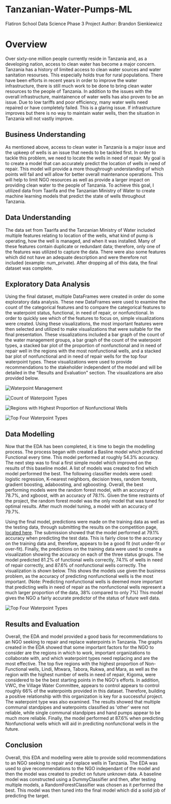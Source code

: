 # Tanzanian-Water-Pumps-ML

Flatiron School Data Science Phase 3 Project
Author: Brandon Sienkiewicz

# Overview

Over sixty-one million people currently reside in Tanzania and, as a developing nation, access to clean water has become a major concern. Tanzania has a history of limited access to clean water sources and water sanitation resourses. This especially holds true for rural populations. There have been efforts in recent years in order to improve the water infrastructure, there is still much work to be done to bring clean water resources to the people of Tanzania. In addition to the issues with the overall infrastructure, maintainence of water wells has also proven to be an issue. Due to low tariffs and poor efficiency, many water wells need repaired or have completely failed. This is a glaring issue. If infrastructure improves but there is no way to maintain water wells, then the situation in Tanzania will not vastly improve.

## Business Understanding

As mentioned above, access to clean water in Tanzania is a major issue and the upkeep of wells is an issue that needs to be tackled first. In order to tackle this problem, we need to locate the wells in need of repair. My goal is to create a model that can accurately predict the location of wells in need of repair. This model will provide a more thoughrough understanding of which points will fail and will allow for better overall maintenance operations. This will help to limit NGO resources as well as provide a larger impact on providing clean water to the people of Tanzania. To achieve this goal, I utilized data from Taarifa and the Tanzanian Ministry of Water to create machine learning models that predict the state of wells throughout Tanzania.

## Data Understanding

The data set from Taarifa and the Tanzanian Ministry of Water included multiple features relating to location of the wells, what kind of pump is operating, how the well is managed, and when it was installed. Many of these features contain duplicate or redundant data; therefore, only one of the features was utilized to capture the data. There were also some features which did not have an adequate description and were therefore not included (example: num_private). After dropping all of this data, the final dataset was complete.

## Exploratory Data Analysis

Using the final dataset, multiple DataFrames were created in order do some exploratory data analysis. These new DataFrames were used to examine the count of the categorical features and to compare the categorical features to the waterpoint status, functional, in need of repair, or nonfunctional. In  order to quickly see which of the features to focus on, simple visualizations were created. Using these visualizations, the most important features were then selected and utilized to make visualizations that were suitable for the final presentation. These visualizations included a bar graph of the count of the water management groups, a bar graph of the count of the waterpoint types, a stacked bar plot of the proportion of nonfunctional and in need of repair well in the regions with the most nonfunctional wells, and a stacked bar plot of nonfunctional and in need of repair wells for the top four waterpoint types. These visualizations were used to provide recommendations to the stakeholder independent of the model and will be detailed in the "Results and Evaluation" section. The visualizations are also provided below.

![Waterpoint Management](Pictures/waterpoint_control.png)

![Count of Waterpoint Types](Pictures/waterpoint_count.png)

![Regions with Highest Proportion of Nonfunctional Wells](Pictures/regions.png)

![Top Four Waterpoint Types](Pictures/waterpoints.png)

## Data Modelling

Now that the EDA has been completed, it is time to begin the modelling process. The process began with created a Basline model which predicted Functional every time. This model performed at roughly 54.3% accuracy. The next step was to final a first simple model which improved on the results of this baseline model. A list of models was created to find which model performed the best. The following classifier models were used: logistic regression, K-nearest neighbors, decision trees, random forests, gradient boosting, adaboosting, and xgboosting. Overall, the best performing models were the random forest model, with an accuracy of 78.7%, and xgboost, with an accuracy of 78.1%. Given the time restraints of the project, the random forest model was the only model that was tuned for optimal results. After much model tuning, a model with an accuracy of 79.7%.

Using the final model, predictions were made on the training data as well as the testing data, through submitting the results on the competition page, [located here](https://link-url-here.org). The submission showed that the model performed at 79.1% accuracy when predicting the test data. This is fairly close to the accuracy on the training data and, therefore, appears to be a good fit (not under-fit or over-fit). Finally, the predictions on the training data were used to create a visualization showing the accuracy on each of the three status groups. The model predicted 81.2% of functional wells correctly, 74.1% of wells in need of repair correctly, and 87.6% of nonfunctional wells correctly. The visualization is shown below. This shows the models use given the business problem, as the accuracy of predicting nonfunctional wells is the most important. (Note: Predicting nonfunctional wells is deemed more important that predicting wells in need of repair as the nonfunctional wells represent a much larger proportion of the data, 38% compared to only 7%) This model gives the NGO a fairly accurate predictor of the status of future well data.

![Top Four Waterpoint Types](Pictures/accuracy.png)

## Results and Evaluation

Overall, the EDA and model provided a good basis for recommendations to an NGO seeking to repair and replace waterpoints in Tanzania. The graphs created in the EDA showed that some important factors for the NGO to consider are the regions in which to work, important organizations to collaborate with, and which waterpoint types need replacing and are the most effective. The top five regions with the highest proportion of Non-Functional wells, Lindi, Mtwara, Tabora, Rukwa, and Mara, as well as the region with the highest number of wells in need of repair, Kigoma, were considered to be the best starting points in the NGO's efforts. In addition, VWC, the Village Water Committee, appears to control appears to control roughly 66% of the waterpoints provided in this dataset. Therefore, building a positive relationship with this organization is key for a successful project. The waterpoint type was also examined. The results showed that multiple communal standpipes and waterpoints classified as 'other' were not reliable, while single communal standpipes and hand pumps appear to be much more reliable. Finally, the model performed at 87.6% when predicting Nonfunctional wells which will aid in predicting nonfunctional wells in the future.

## Conclusion

Overall, this EDA and modelling were able to provide solid recommendations to an NGO seeking to repair and replace wells in Tanzania. The EDA was used to give recommendations to the NGO independant of the model and then the model was created to predict on future unknown data. A baseline model was constructed using a DummyClassifier and then, after testing multiple models, a RandomForestClassifier was chosen as it performed the best. This model was then tuned into the final model which did a solid job of predicting the target.